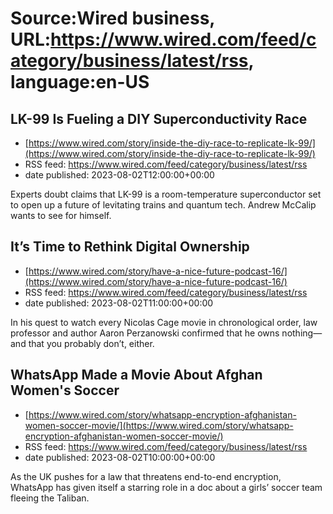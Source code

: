 # Source:Wired business, URL:https://www.wired.com/feed/category/business/latest/rss, language:en-US

## LK-99 Is Fueling a DIY Superconductivity Race
 - [https://www.wired.com/story/inside-the-diy-race-to-replicate-lk-99/](https://www.wired.com/story/inside-the-diy-race-to-replicate-lk-99/)
 - RSS feed: https://www.wired.com/feed/category/business/latest/rss
 - date published: 2023-08-02T12:00:00+00:00

Experts doubt claims that LK-99 is a room-temperature superconductor set to open up a future of levitating trains and quantum tech. Andrew McCalip wants to see for himself.

## It’s Time to Rethink Digital Ownership
 - [https://www.wired.com/story/have-a-nice-future-podcast-16/](https://www.wired.com/story/have-a-nice-future-podcast-16/)
 - RSS feed: https://www.wired.com/feed/category/business/latest/rss
 - date published: 2023-08-02T11:00:00+00:00

In his quest to watch every Nicolas Cage movie in chronological order, law professor and author Aaron Perzanowski confirmed that he owns nothing—and that you probably don’t, either.

## WhatsApp Made a Movie About Afghan Women's Soccer
 - [https://www.wired.com/story/whatsapp-encryption-afghanistan-women-soccer-movie/](https://www.wired.com/story/whatsapp-encryption-afghanistan-women-soccer-movie/)
 - RSS feed: https://www.wired.com/feed/category/business/latest/rss
 - date published: 2023-08-02T10:00:00+00:00

As the UK pushes for a law that threatens end-to-end encryption, WhatsApp has given itself a starring role in a doc about a girls’ soccer team fleeing the Taliban.

